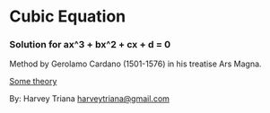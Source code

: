 # Cubic Equation

### Solution for ax^3 + bx^2 + cx + d = 0

Method by Gerolamo Cardano (1501-1576) in his treatise Ars Magna.

[Some theory](https://mathworld.wolfram.com/CubicFormula.html)

By: Harvey Triana harveytriana@gmail.com
